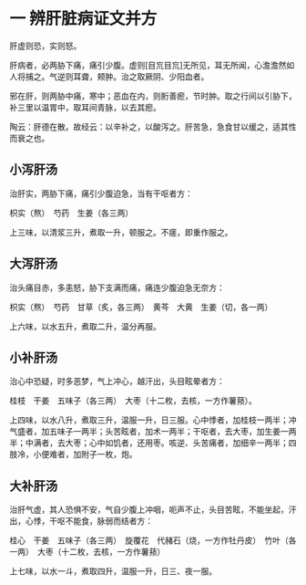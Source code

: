 # 一 辨肝脏病证文并方

肝虚则恐，实则怒。

肝病者，必两胁下痛，痛引少腹。虚则[目巟目巟]无所见，耳无所闻，心澹澹然如人将捕之。气逆则耳聋，颊肿。治之取厥阴、少阳血者。

邪在肝，则两胁中痛，寒中；恶血在内，则胻善瘛，节时肿。取之行间以引胁下，补三里以温胃中，取耳间青脉，以去其瘛。

陶云：肝德在散。故经云：以辛补之，以酸泻之。肝苦急，急食甘以缓之，适其性而衰之也。

## 小泻肝汤

治肝实，两胁下痛，痛引少腹迫急，当有干呕者方：

枳实（熬）　芍药　生姜（各三两）

上三味，以清浆三升，煮取一升，顿服之。不瘥，即重作服之。

## 大泻肝汤

治头痛目赤，多恚怒，胁下支满而痛，痛连少腹迫急无奈方：

枳实（熬）　芍药　甘草（炙，各三两）　黄芩　大黄　生姜（切，各一两）

上六味，以水五升，煮取二升，温分再服。

## 小补肝汤

治心中恐疑，时多恶梦，气上冲心，越汗出，头目眩晕者方：

桂枝　干姜　五味子（各三两）　大枣（十二枚，去核，一方作薯蓣）。

上四味，以水八升，煮取三升，温服一升，日三服。心中悸者，加桂枝一两半；冲气盛者，加五味子一两半；头苦眩者，加术一两半；干呕者，去大枣，加生姜一两半；中满者，去大枣；心中如饥者，还用枣。咳逆、头苦痛者，加细辛一两半；四肢冷，小便难者，加附子一枚，炮。

## 大补肝汤

治肝气虚，其人恐惧不安，气自少腹上冲咽，呃声不止，头目苦眩，不能坐起，汗出，心悸，干呕不能食，脉弱而结者方：

桂心　干姜　五味子（各三两）　旋覆花　代赭石（烧，一方作牡丹皮）　竹叶（各一两）　大枣（十二枚，去核，一方作薯蓣）

上七味，以水一斗，煮取四升，温服一升，日三、夜一服。